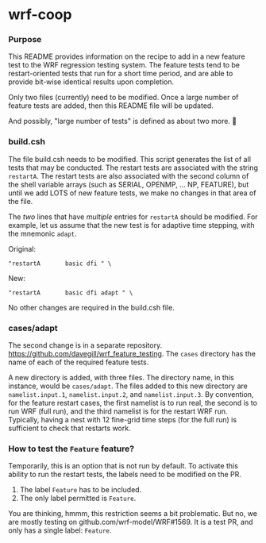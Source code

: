 # wrf-coop

### Purpose

This README provides information on the recipe to add in a new feature
test to the WRF regression testing system. The feature tests tend to be restart-oriented
tests that run for a short time period, and are able to provide bit-wise identical
results upon completion.

Only two files (currently) need to be modified. Once a large number of feature tests are
added, then this README file will be updated.

And possibly, "large number of tests" is defined as about two more. 🙂


### build.csh

The file build.csh needs to
be modified. This script generates the list of all tests that may be conducted. The restart
tests are associated with the string `restartA`. The restart tests are also associated with
the second column of the shell variable arrays (such as SERIAL, OPENMP, ... NP, FEATURE), but until
we add LOTS of new feature tests, we make no changes in that area of the file.

The _two_ lines that have _multiple_ entries for `restartA` should be modified. For example, let us
assume that the new test is for adaptive time stepping, with the mnemonic `adapt`.

Original:
```
"restartA       basic dfi " \
```

New:
```
"restartA       basic dfi adapt " \
```
No other changes are required in the build.csh file.

### cases/adapt

The second change is in a separate repository. 
https://github.com/davegill/wrf_feature_testing.
The `cases` directory has the name of each of the required feature tests. 

A new directory is added, with three files. The directory name, in this instance,
would be `cases/adapt`. The files added to this new directory are 
`namelist.input.1`, `namelist.input.2`, and
`namelist.input.3`. By convention, for the feature restart cases, 
the first namelist is to run real, the 
second is to run WRF (full run), and the third namelist is for the restart WRF
run. Typically, having a nest with 12 fine-grid time steps (for the full run) is
sufficient to check that restarts work.

### How to test the `Feature` feature?

Temporarily, this is an option that is not run by default. To activate this ability
to run the restart tests, the labels need to be modified on the PR.
1. The label `Feature` has to be included.
2. The only label permitted is `Feature`.

You are thinking, hmmm, this restriction seems a bit problematic. But no, we are mostly testing on
github.com/wrf-model/WRF#1569. It is a test PR, and only has a single label: `Feature`.
